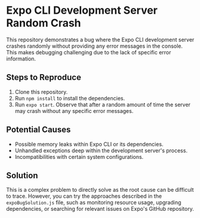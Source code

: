 # Expo CLI Development Server Random Crash

This repository demonstrates a bug where the Expo CLI development server crashes randomly without providing any error messages in the console. This makes debugging challenging due to the lack of specific error information.

## Steps to Reproduce

1. Clone this repository.
2. Run `npm install` to install the dependencies.
3. Run `expo start`. Observe that after a random amount of time the server may crash without any specific error messages. 

## Potential Causes

* Possible memory leaks within Expo CLI or its dependencies.
* Unhandled exceptions deep within the development server's process.
* Incompatibilities with certain system configurations.

## Solution

This is a complex problem to directly solve as the root cause can be difficult to trace. However, you can try the approaches described in the `expoBugSolution.js` file, such as monitoring resource usage, upgrading dependencies, or searching for relevant issues on Expo's GitHub repository.